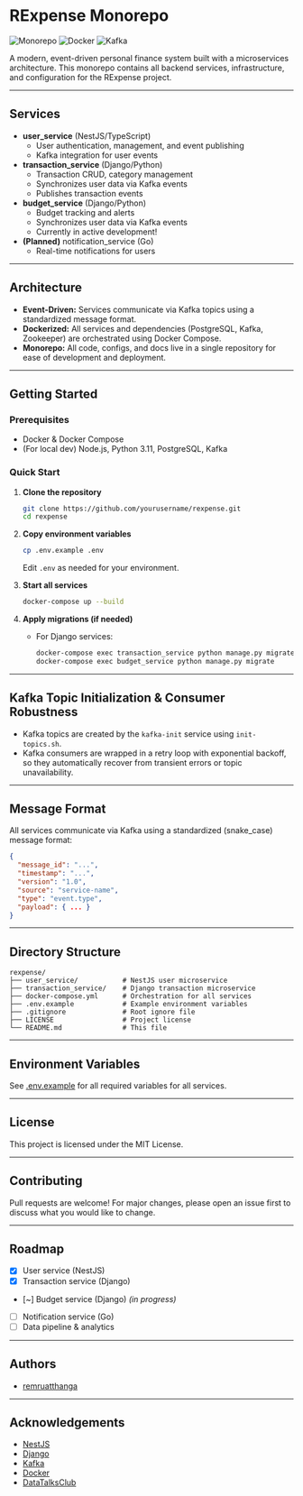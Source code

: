 # RExpense Monorepo

![Monorepo](https://img.shields.io/badge/Monorepo-Microservices-blue.svg)
![Docker](https://img.shields.io/badge/Docker-Compose-blue.svg)
![Kafka](https://img.shields.io/badge/Kafka-Event--Driven-yellow.svg)

A modern, event-driven personal finance system built with a microservices architecture.
This monorepo contains all backend services, infrastructure, and configuration for the RExpense project.

---

## Services

- **user_service** (NestJS/TypeScript)
  - User authentication, management, and event publishing
  - Kafka integration for user events
- **transaction_service** (Django/Python)
  - Transaction CRUD, category management
  - Synchronizes user data via Kafka events
  - Publishes transaction events
- **budget_service** (Django/Python)
  - Budget tracking and alerts
  - Synchronizes user data via Kafka events
  - Currently in active development!
- **(Planned)** notification_service (Go)
  - Real-time notifications for users

---

## Architecture

- **Event-Driven:** Services communicate via Kafka topics using a standardized message format.
- **Dockerized:** All services and dependencies (PostgreSQL, Kafka, Zookeeper) are orchestrated using Docker Compose.
- **Monorepo:** All code, configs, and docs live in a single repository for ease of development and deployment.

---

## Getting Started

### Prerequisites
- Docker & Docker Compose
- (For local dev) Node.js, Python 3.11, PostgreSQL, Kafka

### Quick Start

1. **Clone the repository**
   ```bash
   git clone https://github.com/yourusername/rexpense.git
   cd rexpense
   ```
2. **Copy environment variables**
   ```bash
   cp .env.example .env
   ```
   Edit `.env` as needed for your environment.

3. **Start all services**
   ```bash
   docker-compose up --build
   ```

4. **Apply migrations (if needed)**
   - For Django services:
     ```bash
     docker-compose exec transaction_service python manage.py migrate
     docker-compose exec budget_service python manage.py migrate
     ```

---

## Kafka Topic Initialization & Consumer Robustness

- Kafka topics are created by the `kafka-init` service using `init-topics.sh`.
- Kafka consumers are wrapped in a retry loop with exponential backoff, so they automatically recover from transient errors or topic unavailability.

---

## Message Format

All services communicate via Kafka using a standardized (snake_case) message format:
```json
{
  "message_id": "...",
  "timestamp": "...",
  "version": "1.0",
  "source": "service-name",
  "type": "event.type",
  "payload": { ... }
}
```

---

## Directory Structure

```
rexpense/
├── user_service/           # NestJS user microservice
├── transaction_service/    # Django transaction microservice
├── docker-compose.yml      # Orchestration for all services
├── .env.example            # Example environment variables
├── .gitignore              # Root ignore file
├── LICENSE                 # Project license
└── README.md               # This file
```

---

## Environment Variables
See [.env.example](./.env.example) for all required variables for all services.

---

## License
This project is licensed under the MIT License.

---

## Contributing
Pull requests are welcome! For major changes, please open an issue first to discuss what you would like to change.

---

## Roadmap
- [x] User service (NestJS)
- [x] Transaction service (Django)
- [~] Budget service (Django) _(in progress)_
- [ ] Notification service (Go)
- [ ] Data pipeline & analytics

---

## Authors
- [remruatthanga](https://github.com/NanobyteRuata)

---

## Acknowledgements
- [NestJS](https://nestjs.com/)
- [Django](https://www.djangoproject.com/)
- [Kafka](https://kafka.apache.org/)
- [Docker](https://www.docker.com/)
- [DataTalksClub](https://datatalks.club/)
